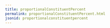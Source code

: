 ```yaml
---
title: proportionalConstituentPercent
permalink: proportionalConstituentPercent.html
jsonid: proportionalconstituentpercent
---
```

